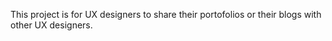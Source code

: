 This project is for UX designers to share their portofolios or their blogs with other UX designers.
